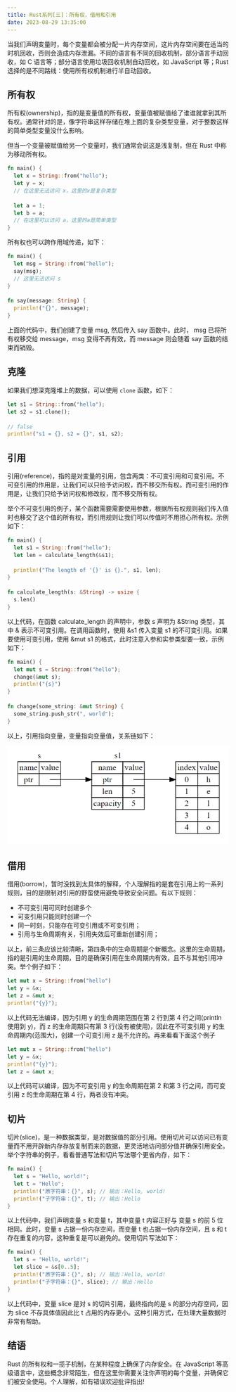 ```yaml
---
title: Rust系列[三]：所有权，借用和引用
date: 2023-08-29 13:35:00
---
```


当我们声明变量时，每个变量都会被分配一片内存空间，这片内存空间要在适当的时机回收，否则会造成内存泄漏。不同的语言有不同的回收机制，部分语言手动回收，如 C 语言等；部分语言使用垃圾回收机制自动回收，如 JavaScript 等；Rust 选择的是不同路线：使用所有权机制进行半自动回收。

## 所有权

所有权(ownership)，指的是变量值的所有权，变量值被赋值给了谁谁就拿到其所有权。通常针对的是，像字符串这样存储在堆上面的复杂类型变量，对于整数这样的简单类型变量没什么影响。

但当一个变量被赋值给另一个变量时，我们通常会说这是浅复制，但在 Rust 中称为移动所有权。

```rust
fn main() {
  let x = String::from("hello");
  let y = x;
  // 在这里无法访问 x，这里的x是复杂类型

  let a = 1;
  let b = a;
  // 在这里可以访问 a，这里的a是简单类型
}
```

所有权也可以跨作用域传递，如下：

```rust
fn main() {
  let msg = String::from("hello");
  say(msg);
  // 这里无法访问 s
}

fn say(message: String) {
  println!("{}", message);
}
```

上面的代码中，我们创建了变量 msg, 然后传入 say 函数中。此时， msg 已将所有权移交给 message，msg 变得不再有效，而 message 则会随着 say 函数的结束而销毁。

## 克隆

如果我们想深克隆堆上的数据，可以使用 `clone` 函数，如下：

```rust
let s1 = String::from("hello");
let s2 = s1.clone();

// false
println!("s1 = {}, s2 = {}", s1, s2);
```

## 引用

引用(reference)，指的是对变量的引用，包含两类：不可变引用和可变引用。不可变引用的作用是，让我们可以只给予访问权，而不移交所有权。而可变引用的作用是，让我们只给予访问权和修改权，而不移交所有权。

举个不可变引用的例子，某个函数需要需要使用参数，根据所有权规则我们传入值时也移交了这个值的所有权，而引用规则让我们可以传值时不用担心所有权。示例如下：

```rust
fn main() {
  let s1 = String::from("hello");
  let len = calculate_length(&s1);

  println!("The length of '{}' is {}.", s1, len);
}

fn calculate_length(s: &String) -> usize {
  s.len()
}
```

以上代码，在函数 calculate_length 的声明中，参数 s 声明为 &String 类型，其中 & 表示不可变引用。在调用函数时，使用 &s1 传入变量 s1 的不可变引用。如果要使用可变引用，使用 &mut s1 的格式，此时注意入参和实参类型要一致，示例如下：

```rust
fn main() {
  let mut s = String::from("hello");
  change(&mut s);
  println!("{s}")
}

fn change(some_string: &mut String) {
  some_string.push_str(", world");
}
```

以上，引用指向变量，变量指向变量值，关系链如下：

![](./image-reference.png)

## 借用

借用(borrow)，暂时没找到太具体的解释，个人理解指的是套在引用上的一系列规则，目的是限制对引用的野蛮使用避免导致安全问题。有以下规则：

- 不可变引用可同时创建多个
- 可变引用只能同时创建一个
- 同一时刻，只能存在可变引用或不可变引用；
- 引用与生命周期有关，引用失效后可重新创建引用；

以上，前三条应该比较清晰，第四条中的生命周期是个新概念。这里的生命周期，指的是引用的生命周期，目的是确保引用在生命周期内有效，且不与其他引用冲突。举个例子如下：

```rust
let mut x = String::from("hello")
let y = &x;
let z = &mut x;
println!("{y}");
```

以上代码无法编译，因为引用 y 的生命周期范围在第 2 行到第 4 行之间(println 使用到 y)，而 z 的生命周期只有第 3 行(没有被使用)，因此在不可变引用 y 的生命周期内(范围大)，创建一个可变引用 z 是不允许的。再来看看下面这个例子

```rust
let mut x = String::from("hello")
let y = &x;
println!("{y}");
let z = &mut x;
```

以上代码可以编译，因为不可变引用 y 的生命周期在第 2 和第 3 行之间，而可变引用 z 的生命周期在第 4 行，两者没有冲突。

## 切片

切片(slice)，是一种数据类型，是对数据值的部分引用。使用切片可以访问已有变量而不用开辟新内存存放复制而来的数据，更灵活地访问部分值并确保引用安全。举个字符串的例子，看看普通写法和切片写法哪个更省内存，如下：

```rust
fn main() {
  let s = "Hello, world!";
  let t = "Hello";
  println!("原字符串：{}", s); // 输出：Hello, world!
  println!("子字符串：{}", t); // 输出：Hello
}
```

以上代码中，我们声明变量 s 和变量 t，其中变量 t 内容正好与 变量 s 的前 5 位相同。此时，变量 s 占据一份内存空间，而变量 t 也占据一份内存空间，且 s 和 t 存在重复的内容，这种重复是可以避免的。使用切片写法如下：

```rust
fn main() {
  let s = "Hello, world!";
  let slice = &s[0..5];
  println!("原字符串：{}", s); // 输出：Hello, world!
  println!("子字符串：{}", slice); // 输出：Hello
}
```

以上代码中，变量 slice 是对 s 的切片引用，最终指向的是 s 的部分内存空间，因为 slice 不存具体值因此比 t 占用的内存更小。这种引用方式，在处理大量数据时非常有帮助。

## 结语

Rust 的所有权和一揽子机制，在某种程度上确保了内存安全。在 JavaScript 等高级语言中，这些概念非常陌生，但在这里你需要关注你声明的每个变量，并确保它们被安全使用。个人理解，如有错误欢迎批评指出!
